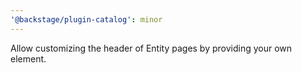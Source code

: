 ```yaml
---
'@backstage/plugin-catalog': minor
---
```


Allow customizing the header of Entity pages by providing your own element.
